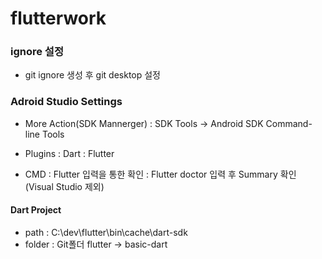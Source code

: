 # flutterwork

### ignore 설정
 - git ignore 생성 후 git desktop 설정

### Adroid Studio Settings
- More Action(SDK Mannerger)
  : SDK Tools -> Android SDK Command-line Tools

- Plugins
  : Dart
  : Flutter

- CMD
  : Flutter 입력을 통한 확인
  : Flutter doctor 입력 후 Summary 확인 (Visual Studio 제외)

#### Dart Project
- path : C:\dev\flutter\bin\cache\dart-sdk
- folder : Git폴더 flutter -> basic-dart

